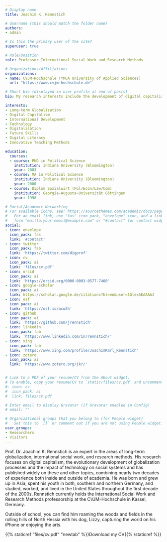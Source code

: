 ```yaml
---
# Display name
title: Joachim K. Rennstich

# Username (this should match the folder name)
authors:
- admin

# Is this the primary user of the site?
superuser: true

# Role/position
role: Professor International Social Work and Research Methods

# Organizations/Affiliations
organizations:
- name: CVJM-Hochschule (YMCA University of Applied Sciences)
  url: "https://www.cvjm-hochschule.de"

# Short bio (displayed in user profile at end of posts)
bio: My research interests include the development of digital capitalism, digital literacy and teaching-methodologies.

interests:
- Long-term Globalization
- Digital Capitalism
- International Development
- Technology
- Digitalization
- Future Skills
- Digital Literacy
- Innovative Teaching Methods

education:
  courses:
  - course: PhD in Political Science
    institution: Indiana University (Bloomington)
    year: 2003
  - course: MA in Political Science
    institution: Indiana University (Bloomington)
    year: 2000
  - course: Diplom Sozialwirt (Pol/Econ/Law/Com)
    institution: Georgia-Augusta-Universität Göttingen
    year: 1998

# Social/Academic Networking
# For available icons, see: https://sourcethemes.com/academic/docs/page-builder/#icons
#   For an email link, use "fas" icon pack, "envelope" icon, and a link in the
#   form "mailto:your-email@example.com" or "#contact" for contact widget.
social:
- icon: envelope
  icon_pack: fas
  link: '#contact'
- icon: twitter
  icon_pack: fab
  link: 'https://twitter.com/digprof'
- icon: cv
  icon_pack: ai
  link: 'files/cv.pdf'
- icon: orcid
  icon_pack: ai
  link: 'https://orcid.org/0000-0003-0577-7460'
- icon: google-scholar
  icon_pack: ai
  link: https://scholar.google.de/citations?hl=en&user=lGlex5EAAAAJ
- icon: osf
  icon_pack: ai
  link: 'https://osf.io/acw2h'
- icon: github
  icon_pack: ai
  link: 'https://github.com/jrennstich'
- icon: linkedin
  icon_pack: fab
  link: 'https://www.linkedin.com/in/rennstich/'
- icon: xing
  icon_pack: fab
  link: 'https://www.xing.com/profile/JoachimKarl_Rennstich'
- icon: zotero
  icon_pack: ai
  link: 'https://www.zotero.org/jkr/'


# Link to a PDF of your resume/CV from the About widget.
# To enable, copy your resume/CV to `static/files/cv.pdf` and uncomment the lines below.
#- icon: cv
#  icon_pack: ai
#  link: files/cv.pdf

# Enter email to display Gravatar (if Gravatar enabled in Config)
# email: ""

# Organizational groups that you belong to (for People widget)
#   Set this to `[]` or comment out if you are not using People widget.
user_groups:
- Researchers
- Visitors
---
```


Prof. Dr. Joachim K. Rennstich is an expert in the areas of long-term globalization, international social work, and research methods. His research focuses on digital capitalism, the evolutionary development of globalization processes and the impact of technology on social systems and has published widely on these and other topics, combining nearly two decades of experience both inside and outside of academia. He was born and grew up in Asia, spent his youth in both, southern and northern Germany, and studied, worked, and lived in the United States throughout the first decade of the 2000s. Rennstich currently holds the International Social Work and Research Methods professorship at the CVJM-Hochschule in Kassel, Germany.

Outside of school, you can find him roaming the woods and fields in the rolling hills of North Hessia with his dog, Lizzy, capturing the world on his iPhone or enjoying the arts.

{{% staticref "files/cv.pdf" "newtab" %}}Download my CV{{% /staticref %}}
